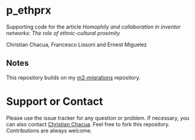 # p_ethprx
Supporting code for the article *Homophily and collaboration in inventor networks: The role of ethnic-cultural proximity*

Christian Chacua, Francesco Lissoni and Ernest Miguelez

## Notes
This repository builds on my [m2-migrations](https://github.com/cchacua/m2-migrations) repository.

# Support or Contact
Please use the issue tracker for any question or problem. If necessary, you can also contact [Christian Chacua](mailto:christian-mauricio.chacua-delgado@u-bordeaux.fr). 
Feel free to fork this repository. Contributions are always welcome. 
